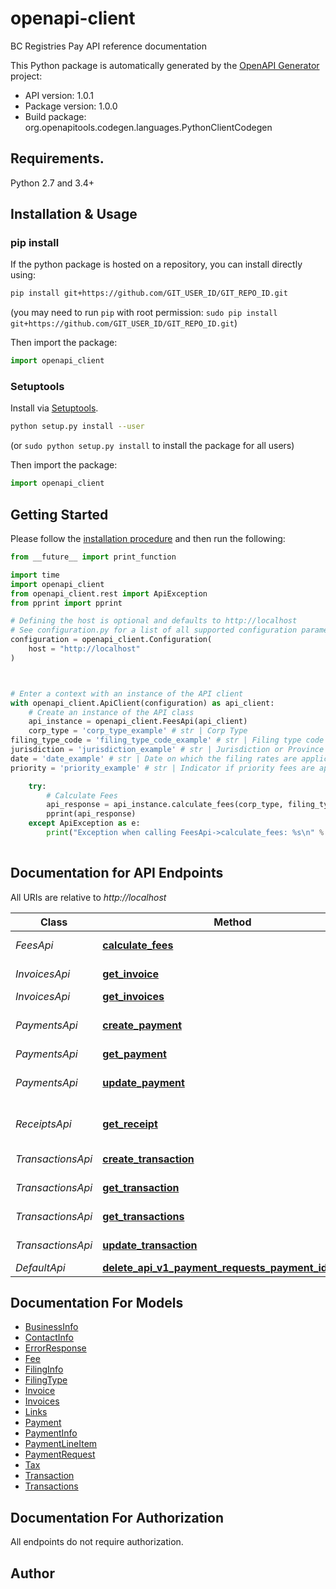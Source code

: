 # openapi-client
BC Registries Pay API reference documentation

This Python package is automatically generated by the [OpenAPI Generator](https://openapi-generator.tech) project:

- API version: 1.0.1
- Package version: 1.0.0
- Build package: org.openapitools.codegen.languages.PythonClientCodegen

## Requirements.

Python 2.7 and 3.4+

## Installation & Usage
### pip install

If the python package is hosted on a repository, you can install directly using:

```sh
pip install git+https://github.com/GIT_USER_ID/GIT_REPO_ID.git
```
(you may need to run `pip` with root permission: `sudo pip install git+https://github.com/GIT_USER_ID/GIT_REPO_ID.git`)

Then import the package:
```python
import openapi_client
```

### Setuptools

Install via [Setuptools](http://pypi.python.org/pypi/setuptools).

```sh
python setup.py install --user
```
(or `sudo python setup.py install` to install the package for all users)

Then import the package:
```python
import openapi_client
```

## Getting Started

Please follow the [installation procedure](#installation--usage) and then run the following:

```python
from __future__ import print_function

import time
import openapi_client
from openapi_client.rest import ApiException
from pprint import pprint

# Defining the host is optional and defaults to http://localhost
# See configuration.py for a list of all supported configuration parameters.
configuration = openapi_client.Configuration(
    host = "http://localhost"
)



# Enter a context with an instance of the API client
with openapi_client.ApiClient(configuration) as api_client:
    # Create an instance of the API class
    api_instance = openapi_client.FeesApi(api_client)
    corp_type = 'corp_type_example' # str | Corp Type
filing_type_code = 'filing_type_code_example' # str | Filing type code
jurisdiction = 'jurisdiction_example' # str | Jurisdiction or Province code (optional)
date = 'date_example' # str | Date on which the filing rates are applicable (optional)
priority = 'priority_example' # str | Indicator if priority fees are applicable (optional)

    try:
        # Calculate Fees
        api_response = api_instance.calculate_fees(corp_type, filing_type_code, jurisdiction=jurisdiction, date=date, priority=priority)
        pprint(api_response)
    except ApiException as e:
        print("Exception when calling FeesApi->calculate_fees: %s\n" % e)
    
```

## Documentation for API Endpoints

All URIs are relative to *http://localhost*

Class | Method | HTTP request | Description
------------ | ------------- | ------------- | -------------
*FeesApi* | [**calculate_fees**](docs/FeesApi.md#calculate_fees) | **GET** /api/v1/fees/{corp_type}/{filing_type_code} | Calculate Fees
*InvoicesApi* | [**get_invoice**](docs/InvoicesApi.md#get_invoice) | **GET** /api/v1/payment-requests/{payment_identifier}/invoices/{invoice_id} | Get Invoice
*InvoicesApi* | [**get_invoices**](docs/InvoicesApi.md#get_invoices) | **GET** /api/v1/payment-requests/{payment_identifier}/invoices | Get Invoices
*PaymentsApi* | [**create_payment**](docs/PaymentsApi.md#create_payment) | **POST** /api/v1/payment-requests | Create payment records
*PaymentsApi* | [**get_payment**](docs/PaymentsApi.md#get_payment) | **GET** /api/v1/payment-requests/{payment_identifier} | Get Payment
*PaymentsApi* | [**update_payment**](docs/PaymentsApi.md#update_payment) | **PUT** /api/v1/payment-requests/{payment_identifier} | Update payment records
*ReceiptsApi* | [**get_receipt**](docs/ReceiptsApi.md#get_receipt) | **GET** /api/v1/payment-requests/{payment_identifier}/receipts | Get receipt for the payment
*TransactionsApi* | [**create_transaction**](docs/TransactionsApi.md#create_transaction) | **POST** /api/v1/payment-requests/{payment_identifier}/transactions | Create a transaction
*TransactionsApi* | [**get_transaction**](docs/TransactionsApi.md#get_transaction) | **GET** /api/v1/payment-requests/{payment_identifier}/transactions/{transaction_identifier} | Get Transaction
*TransactionsApi* | [**get_transactions**](docs/TransactionsApi.md#get_transactions) | **GET** /api/v1/payment-requests/{payment_identifier}/transactions | Get Transactions
*TransactionsApi* | [**update_transaction**](docs/TransactionsApi.md#update_transaction) | **PUT** /api/v1/payment-requests/{payment_identifier}/transactions/{transaction_identifier} | Update a transaction
*DefaultApi* | [**delete_api_v1_payment_requests_payment_identifier**](docs/DefaultApi.md#delete_api_v1_payment_requests_payment_identifier) | **DELETE** /api/v1/payment-requests/{payment_identifier} | 


## Documentation For Models

 - [BusinessInfo](docs/BusinessInfo.md)
 - [ContactInfo](docs/ContactInfo.md)
 - [ErrorResponse](docs/ErrorResponse.md)
 - [Fee](docs/Fee.md)
 - [FilingInfo](docs/FilingInfo.md)
 - [FilingType](docs/FilingType.md)
 - [Invoice](docs/Invoice.md)
 - [Invoices](docs/Invoices.md)
 - [Links](docs/Links.md)
 - [Payment](docs/Payment.md)
 - [PaymentInfo](docs/PaymentInfo.md)
 - [PaymentLineItem](docs/PaymentLineItem.md)
 - [PaymentRequest](docs/PaymentRequest.md)
 - [Tax](docs/Tax.md)
 - [Transaction](docs/Transaction.md)
 - [Transactions](docs/Transactions.md)


## Documentation For Authorization

 All endpoints do not require authorization.

## Author




